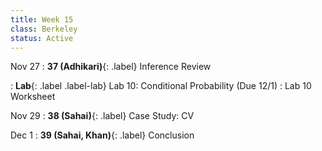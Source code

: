 ```yaml
---
title: Week 15
class: Berkeley
status: Active
---
```


Nov 27
: **37 (Adhikari)**{: .label} Inference Review
  <!-- : [Slides]() &#8226; [Demos]()-->
   <!-- &#8226; [Video](https://bcourses.berkeley.edu/courses/1528314/external_tools/78985) -->
: **Lab**{: .label .label-lab} Lab 10: Conditional Probability (Due 12/1)
  : Lab 10 Worksheet

Nov 29
: **38 (Sahai)**{: .label} Case Study: CV
  <!-- : [Slides]() &#8226; [Demos]()-->
   <!-- &#8226; [Video](https://bcourses.berkeley.edu/courses/1528314/external_tools/78985) -->

Dec 1
: **39 (Sahai, Khan)**{: .label} Conclusion
  <!-- : [Slides]() &#8226; [Demos]()-->
   <!-- &#8226; [Video](https://bcourses.berkeley.edu/courses/1528314/external_tools/78985) -->

